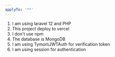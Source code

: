 ```yaml
---
applyTo: '**'
---
```

1. I am using laravel 12 and PHP
2. This project deploy to vercel
3. I don't use npm
4. The database is MongoDB
5. I am using Tymon\JWTAuth for verification token
6. I am using session for authentication